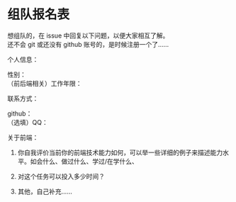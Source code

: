 # 组队报名表

想组队的，在 issue 中回复以下问题，以便大家相互了解。  
还不会 git 或还没有 github 账号的，是时候注册一个了……

个人信息：

性别：  
（前后端相关）工作年限：

联系方式：

github：  
（选填）QQ：

关于前端：

1. 你自我评价当前你的前端技术能力如何，可以举一些详细的例子来描述能力水平。如会什么、做过什么、学过/在学什么、

2. 对这个任务可以投入多少时间？

3. 其他，自己补充……
